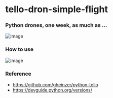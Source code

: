 # tello-dron-simple-flight
### Python drones, one week, as much as ...
![image](https://github.com/drone-lions/tello-dron-simple-flight/assets/10396850/4337dbe0-1489-40d9-9d18-bddfaa892aef)


### How to use
![image](https://github.com/drone-lions/tello-dron-simple-flight/assets/10396850/7e1e82ee-c794-4b02-a4ee-8a4efc33b4d7)


### Reference
- https://github.com/gheinzer/python-tello
- https://devguide.python.org/versions/
